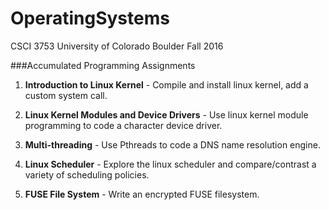 # OperatingSystems
CSCI 3753 University of Colorado Boulder Fall 2016

###Accumulated Programming Assignments

1. **Introduction to Linux Kernel** - Compile and install linux kernel, add a custom system call. 

2. **Linux Kernel Modules and Device Drivers** - Use linux kernel module programming to code a character device driver. 

3. **Multi-threading** - Use Pthreads to code a DNS name resolution engine. 

4. **Linux Scheduler** - Explore the linux scheduler and compare/contrast a variety of scheduling policies. 

5. **FUSE File System** - Write an encrypted FUSE filesystem. 
